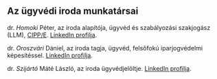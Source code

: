 ##  Az ügyvédi iroda munkatársai

dr. *Homoki* Péter, az iroda alapítója, ügyvéd és szabályozási szakjogász (LLM), [CIPP/E](/assets/files/CIPPE_certificate.pdf). <a href="https://www.linkedin.com/in/homoki" target="_blank">LinkedIn profilja</a>.

dr. *Oroszvári* Dániel, az iroda tagja, ügyvéd, felsőfokú iparjogvédelmi képesítéssel. <a href="https://www.linkedin.com/in/daniel-oroszvari-609b64116/" target="_blank">LinkedIn profilja</a>.

dr. *Szijártó* Máté László, az iroda ügyvédjelöltje. <a href="https://www.linkedin.com/in/m%C3%A1t%C3%A9-szij%C3%A1rt%C3%B3-295a84139" target="_blank">LinkedIn profilja</a>.
